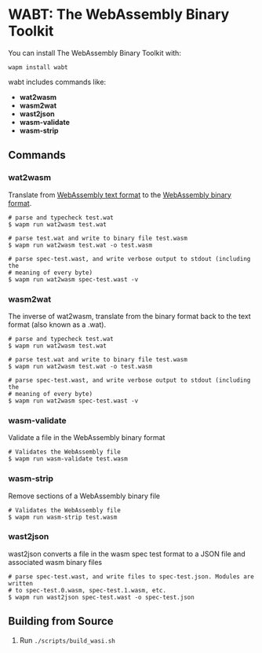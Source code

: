 # WABT: The WebAssembly Binary Toolkit

You can install The WebAssembly Binary Toolkit with:

```shell
wapm install wabt
```

wabt includes commands like:

 - **wat2wasm**
 - **wasm2wat**
 - **wast2json**
 - **wasm-validate**
 - **wasm-strip**


## Commands

### wat2wasm

Translate from [WebAssembly text format](https://webassembly.github.io/spec/core/text/index.html) to the [WebAssembly binary format](https://webassembly.github.io/spec/core/binary/index.html).

```shell
# parse and typecheck test.wat
$ wapm run wat2wasm test.wat

# parse test.wat and write to binary file test.wasm
$ wapm run wat2wasm test.wat -o test.wasm

# parse spec-test.wast, and write verbose output to stdout (including the
# meaning of every byte)
$ wapm run wat2wasm spec-test.wast -v
```

### wasm2wat

The inverse of wat2wasm, translate from the binary format back to the text format (also known as a .wat).

```shell
# parse and typecheck test.wat
$ wapm run wat2wasm test.wat

# parse test.wat and write to binary file test.wasm
$ wapm run wat2wasm test.wat -o test.wasm

# parse spec-test.wast, and write verbose output to stdout (including the
# meaning of every byte)
$ wapm run wat2wasm spec-test.wast -v
```

### wasm-validate

Validate a file in the WebAssembly binary format

```shell
# Validates the WebAssembly file
$ wapm run wasm-validate test.wasm
```

### wasm-strip

Remove sections of a WebAssembly binary file

```shell
# Validates the WebAssembly file
$ wapm run wasm-strip test.wasm
```

### wast2json

wast2json converts a file in the wasm spec test format to a JSON file and associated wasm binary files

```shell
# parse spec-test.wast, and write files to spec-test.json. Modules are written
# to spec-test.0.wasm, spec-test.1.wasm, etc.
$ wapm run wast2json spec-test.wast -o spec-test.json
```


## Building from Source

1. Run `./scripts/build_wasi.sh`

